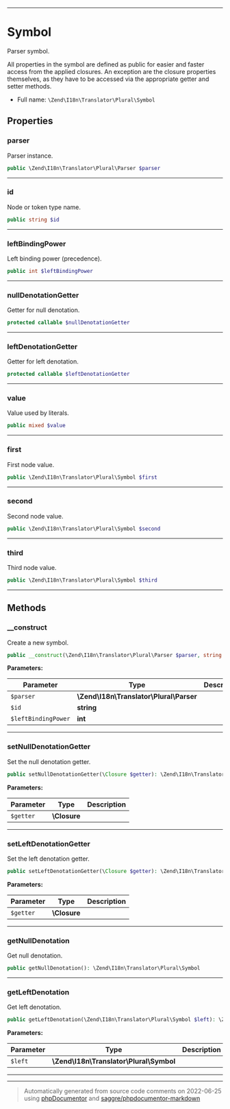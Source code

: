 ***

# Symbol

Parser symbol.

All properties in the symbol are defined as public for easier and faster
access from the applied closures. An exception are the closure properties
themselves, as they have to be accessed via the appropriate getter and
setter methods.

* Full name: `\Zend\I18n\Translator\Plural\Symbol`



## Properties


### parser

Parser instance.

```php
public \Zend\I18n\Translator\Plural\Parser $parser
```






***

### id

Node or token type name.

```php
public string $id
```






***

### leftBindingPower

Left binding power (precedence).

```php
public int $leftBindingPower
```






***

### nullDenotationGetter

Getter for null denotation.

```php
protected callable $nullDenotationGetter
```






***

### leftDenotationGetter

Getter for left denotation.

```php
protected callable $leftDenotationGetter
```






***

### value

Value used by literals.

```php
public mixed $value
```






***

### first

First node value.

```php
public \Zend\I18n\Translator\Plural\Symbol $first
```






***

### second

Second node value.

```php
public \Zend\I18n\Translator\Plural\Symbol $second
```






***

### third

Third node value.

```php
public \Zend\I18n\Translator\Plural\Symbol $third
```






***

## Methods


### __construct

Create a new symbol.

```php
public __construct(\Zend\I18n\Translator\Plural\Parser $parser, string $id, int $leftBindingPower): mixed
```








**Parameters:**

| Parameter | Type | Description |
|-----------|------|-------------|
| `$parser` | **\Zend\I18n\Translator\Plural\Parser** |  |
| `$id` | **string** |  |
| `$leftBindingPower` | **int** |  |




***

### setNullDenotationGetter

Set the null denotation getter.

```php
public setNullDenotationGetter(\Closure $getter): \Zend\I18n\Translator\Plural\Symbol
```








**Parameters:**

| Parameter | Type | Description |
|-----------|------|-------------|
| `$getter` | **\Closure** |  |




***

### setLeftDenotationGetter

Set the left denotation getter.

```php
public setLeftDenotationGetter(\Closure $getter): \Zend\I18n\Translator\Plural\Symbol
```








**Parameters:**

| Parameter | Type | Description |
|-----------|------|-------------|
| `$getter` | **\Closure** |  |




***

### getNullDenotation

Get null denotation.

```php
public getNullDenotation(): \Zend\I18n\Translator\Plural\Symbol
```











***

### getLeftDenotation

Get left denotation.

```php
public getLeftDenotation(\Zend\I18n\Translator\Plural\Symbol $left): \Zend\I18n\Translator\Plural\Symbol
```








**Parameters:**

| Parameter | Type | Description |
|-----------|------|-------------|
| `$left` | **\Zend\I18n\Translator\Plural\Symbol** |  |




***


***
> Automatically generated from source code comments on 2022-06-25 using [phpDocumentor](http://www.phpdoc.org/) and [saggre/phpdocumentor-markdown](https://github.com/Saggre/phpDocumentor-markdown)
